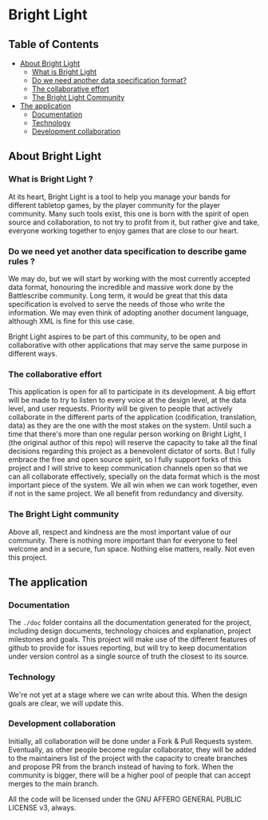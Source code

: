 # Bright Light

## Table of Contents

* [About Bright Light](#about-bright-light)
  * [What is Bright Light](#what-is-bright-light-)
  * [Do we need another data specification format?](#do-we-need-yet-another-data-specification-to-describe-game-rules-)
  * [The collaborative effort](#the-collaborative-effort)
  * [The Bright Light Community](#the-bright-light-community)
* [The application](#the-application)
  * [Documentation](#documentation)
  * [Technology](#technology)
  * [Development collaboration](#development-collaboration)

## About Bright Light

### What is Bright Light ?

At its heart, Bright Light is a tool to help you manage your bands for different tabletop games, by the player community
for the player community. Many such tools exist, this one is born with the spirit of open source and collaboration, to
not try to profit from it, but rather give and take, everyone working together to enjoy games that are close to our
heart.

### Do we need yet another data specification to describe game rules ?

We may do, but we will start by working with the most currently accepted data format, honouring the incredible and massive
work done by the Battlescribe community. Long term, it would be great that this data specification is evolved to serve
the needs of those who write the information. We may even think of adopting another document language, although XML is
fine for this use case.

Bright Light aspires to be part of this community, to be open and collaborative with other applications that may serve
the same purpose in different ways.

### The collaborative effort

This application is open for all to participate in its development. A big effort will be made to try to listen to every
voice at the design level, at the data level, and user requests. Priority will be given to people that actively collaborate
in the different parts of the application (codification, translation, data) as they are the one with the most stakes on
the system.
Until such a time that there's more than one regular person working on Bright Light, I (the original author of this repo)
will reserve the capacity to take all the final decisions regarding this project as a benevolent dictator of sorts. But I 
fully embrace the free and open source spirit, so I fully support forks of this project and I will strive to keep 
communication channels open so that we can all collaborate effectively, specially on the data format which is the most
important piece of the system. We all win when we can work together, even if not in the same project. We all benefit from
redundancy and diversity.

### The Bright Light community

Above all, respect and kindness are the most important value of our community. There is nothing more important than for
everyone to feel welcome and in a secure, fun space. Nothing else matters, really. Not even this project. 

## The application

### Documentation

The `./doc` folder contains all the documentation generated for the project, including design documents, technology choices
and explanation, project milestones and goals. This project will make use of the different features of github to provide
for issues reporting, but will try to keep documentation under version control as a single source of truth the closest
to its source.

### Technology

We're not yet at a stage where we can write about this. When the design goals are clear, we will update this.

### Development collaboration

Initially, all collaboration will be done under a Fork & Pull Requests system. Eventually, as other people become regular
collaborator, they will be added to the maintainers list of the project with the capacity to create branches and propose
PR from the branch instead of having to fork. When the community is bigger, there will be a higher pool of people that
can accept merges to the main branch.

All the code will be licensed under the GNU AFFERO GENERAL PUBLIC LICENSE v3, always. 
